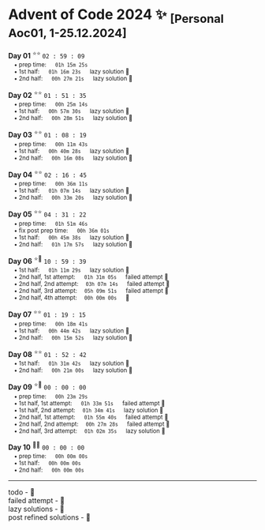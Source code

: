 # Advent of Code 2024 :sparkles: <sub>[Personal Aoc01, 1-25.12.2024]</sub> 

**Day 01** <sup>:star::star: </sup> `02 : 59 : 09` <sub> \
&emsp;• prep time: &emsp; `01h 15m 25s` \
&emsp;• 1st half: &emsp; `01h 16m 23s` &emsp; lazy solution :seedling: \
&emsp;• 2nd half: &emsp; `00h 27m 21s` &emsp; lazy solution :seedling:

**Day 02** <sup>:star::star:</sup> `01 : 51 : 35` <sub> \
&emsp;• prep time: &emsp; `00h 25m 14s` \
&emsp;• 1st half: &emsp; `00h 57m 30s` &emsp; lazy solution :seedling: \
&emsp;• 2nd half: &emsp; `00h 28m 51s` &emsp; lazy solution :seedling:

**Day 03** <sup>:star::star:</sup> `01 : 08 : 19` <sub> \
&emsp;• prep time: &emsp; `00h 11m 43s` \
&emsp;• 1st half: &emsp; `00h 40m 28s` &emsp; lazy solution :seedling: \
&emsp;• 2nd half: &emsp; `00h 16m 08s` &emsp; lazy solution :seedling:

**Day 04** <sup>:star::star:</sup> `02 : 16 : 45` <sub> \
&emsp;• prep time: &emsp; `00h 36m 11s` &emsp; \
&emsp;• 1st half: &emsp; `01h 07m 14s` &emsp; lazy solution :seedling: \
&emsp;• 2nd half: &emsp; `00h 33m 20s` &emsp; lazy solution :seedling:

**Day 05** <sup>:star::star:</sup> `04 : 31 : 22` <sub> \
&emsp;• prep time: &emsp; `01h 51m 46s` \
&emsp;• fix post prep time: &emsp; `00h 36m 01s` \
&emsp;• 1st half: &emsp; `00h 45m 38s` &emsp; lazy solution :seedling: \
&emsp;• 2nd half: &emsp; `01h 17m 57s` &emsp; lazy solution :seedling:

**Day 06** <sup>:star::small_red_triangle_down:</sup> `10 : 59 : 39` <sub> \
&emsp;• 1st half: &emsp; `01h 11m 29s` &emsp; lazy solution :seedling: \
&emsp;• 2nd half, 1st attempt: &emsp; `01h 31m 05s` &emsp; failed attempt :small_red_triangle_down: \
&emsp;• 2nd half, 2nd attempt:&emsp; `03h 07m 14s` &emsp; failed attempt :small_red_triangle_down: \
&emsp;• 2nd half, 3rd attempt:&emsp; `05h 09m 51s` &emsp; failed attempt :small_red_triangle_down: \
&emsp;• 2nd half, 4th attempt:&emsp; `00h 00m 00s` &emsp; :paperclip:

**Day 07** <sup>:star::star:</sup> `01 : 19 : 15` <sub> \
&emsp;• prep time: &emsp; `00h 18m 41s` \
&emsp;• 1st half: &emsp; `00h 44m 42s` &emsp; lazy solution :seedling: \
&emsp;• 2nd half: &emsp; `00h 15m 52s` &emsp; lazy solution :seedling:

**Day 08** <sup>:star::star:</sup> `01 : 52 : 42` <sub> \
&emsp;• 1st half: &emsp; `01h 31m 42s` &emsp; lazy solution :seedling: \
&emsp;• 2nd half: &emsp; `00h 21m 00s` &emsp; lazy solution :seedling:

**Day 09** <sup>:star::paperclip:</sup> `00 : 00 : 00` <sub> \
&emsp;• prep time: &emsp; `00h 23m 29s` \
&emsp;• 1st half, 1st attempt: &emsp; `01h 33m 51s` &emsp; failed attempt :small_red_triangle_down: \
&emsp;• 1st half, 2nd attempt:&emsp; `01h 34m 41s` &emsp; lazy solution :seedling: \
&emsp;• 2nd half, 1st attempt: &emsp; `01h 55m 40s` &emsp; failed attempt :small_red_triangle_down: \
&emsp;• 2nd half, 2nd attempt:&emsp; `00h 27m 28s` &emsp; failed attempt :small_red_triangle_down: \
&emsp;• 2nd half, 3rd attempt:&emsp; `01h 02m 35s` &emsp; lazy solution :seedling:

**Day 10** <sup>:paperclip::paperclip:</sup> `00 : 00 : 00` <sub> \
&emsp;• prep time: &emsp; `00h 00m 00s` \
&emsp;• 1st half: &emsp; `00h 00m 00s` \
&emsp;• 2nd half: &emsp; `00h 00m 00s`


---
todo - :paperclip: \
failed attempt - :small_red_triangle_down: \
lazy solutions - :seedling: \
post refined solutions - :sunflower: 
